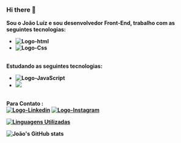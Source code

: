 ### Hi there 👋

<b>Sou o João Luíz e sou desenvolvedor Front-End, trabalho com as seguintes tecnologias:
<br/>
<ul>
<li><img src="https://img.shields.io/badge/HTML-239120?style=for-the-badge&logo=html5&logoColor=white" alt="Logo-html"> </li>
<li><img src="https://img.shields.io/badge/CSS-239120?&style=for-the-badge&logo=css3&logoColor=white" alt="Logo-Css"></li>
</ul>
<br/>
<b>Estudando as seguintes tecnologias:
<ul>
<li><img src="https://img.shields.io/badge/JavaScript-F7DF1E?style=for-the-badge&logo=javascript&logoColor=black" alt="Logo-JavaScript"> </li>
<li><img src="https://img.shields.io/badge/Node.js-43853D?style=for-the-badge&logo=node.js&logoColor=white alt="Logo-Nodes"></li>
</ul>
<br/>
<b> Para Contato :
<br/>
<a href="https://www.linkedin.com/in/jo%C3%A3o-lu%C3%ADz-21a41122b/"><img src="https://img.shields.io/badge/LinkedIn-0077B5?style=for-the-badge&logo=linkedin&logoColor=white" alt="Logo-Linkedin"></a>
<a href="https://instagram.com/luizjoao81?igshid=YmMyMTA2M2Y="><img src="https://img.shields.io/badge/Instagram-E4405F?style=for-the-badge&logo=instagram&logoColor=white" alt="Logo-Instagram"></a>
<br/>

[![Linguagens Utilizadas](https://github-readme-stats.vercel.app/api/top-langs/?username=JoaoLuizMelo&layout=compact)](https://github.com/anuraghazra/github-readme-stats)


![João's GitHub stats](https://github-readme-stats.vercel.app/api?username=JoaoLuizMelo&show_icons=true&theme=transparent)
